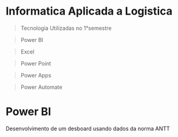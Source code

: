 # Informatica Aplicada a Logistica 

> Tecnologia Utilizadas no 1°semestre 

> Power BI

> Excel 

> Power Point

> Power Apps

> Power Automate


# Power BI

Desenvolvimento de um desboard usando dados da norma ANTT
